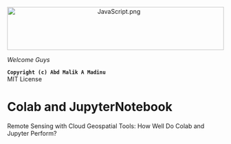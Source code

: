  <p align="center" style="margin-bottom: 1px;">
  <img src="JavaScript.png" alt="JavaScript.png" width="100%" style="max-height: 100px; object-fit: cover;"/>
 <p


# *Welcome Guys*
**``Copyright (c) Abd Malik A Madinu``**
<br /> MIT License

# **Colab and JupyterNotebook**
Remote Sensing with Cloud Geospatial Tools: How Well Do Colab and Jupyter Perform?
